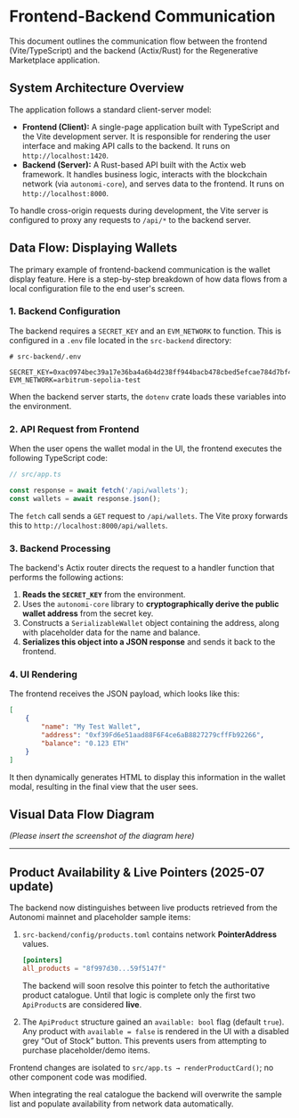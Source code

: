 # Frontend-Backend Communication

This document outlines the communication flow between the frontend (Vite/TypeScript) and the backend (Actix/Rust) for the Regenerative Marketplace application.

## System Architecture Overview

The application follows a standard client-server model:

-   **Frontend (Client):** A single-page application built with TypeScript and the Vite development server. It is responsible for rendering the user interface and making API calls to the backend. It runs on `http://localhost:1420`.
-   **Backend (Server):** A Rust-based API built with the Actix web framework. It handles business logic, interacts with the blockchain network (via `autonomi-core`), and serves data to the frontend. It runs on `http://localhost:8000`.

To handle cross-origin requests during development, the Vite server is configured to proxy any requests to `/api/*` to the backend server.

## Data Flow: Displaying Wallets

The primary example of frontend-backend communication is the wallet display feature. Here is a step-by-step breakdown of how data flows from a local configuration file to the end user's screen.

### 1. Backend Configuration

The backend requires a `SECRET_KEY` and an `EVM_NETWORK` to function. This is configured in a `.env` file located in the `src-backend` directory:

```
# src-backend/.env

SECRET_KEY=0xac0974bec39a17e36ba4a6b4d238ff944bacb478cbed5efcae784d7bf4f2ff80
EVM_NETWORK=arbitrum-sepolia-test
```

When the backend server starts, the `dotenv` crate loads these variables into the environment.

### 2. API Request from Frontend

When the user opens the wallet modal in the UI, the frontend executes the following TypeScript code:

```typescript
// src/app.ts

const response = await fetch('/api/wallets');
const wallets = await response.json();
```

The `fetch` call sends a `GET` request to `/api/wallets`. The Vite proxy forwards this to `http://localhost:8000/api/wallets`.

### 3. Backend Processing

The backend's Actix router directs the request to a handler function that performs the following actions:

1.  **Reads the `SECRET_KEY`** from the environment.
2.  Uses the `autonomi-core` library to **cryptographically derive the public wallet address** from the secret key.
3.  Constructs a `SerializableWallet` object containing the address, along with placeholder data for the name and balance.
4.  **Serializes this object into a JSON response** and sends it back to the frontend.

### 4. UI Rendering

The frontend receives the JSON payload, which looks like this:

```json
[
    {
        "name": "My Test Wallet",
        "address": "0xf39Fd6e51aad88F6F4ce6aB8827279cffFb92266",
        "balance": "0.123 ETH"
    }
]
```

It then dynamically generates HTML to display this information in the wallet modal, resulting in the final view that the user sees.

## Visual Data Flow Diagram

*(Please insert the screenshot of the diagram here)*

--- 

## Product Availability & Live Pointers (2025-07 update)

The backend now distinguishes between live products retrieved from the Autonomi mainnet and placeholder sample items:

1. `src-backend/config/products.toml` contains network **PointerAddress** values.
   ```toml
   [pointers]
   all_products = "8f997d30...59f5147f"
   ```
   The backend will soon resolve this pointer to fetch the authoritative product catalogue.  Until that logic is complete only the first two `ApiProduct`s are considered **live**.

2. The `ApiProduct` structure gained an `available: bool` flag (default `true`).  Any product with `available = false` is rendered in the UI with a disabled grey “Out of Stock” button.  This prevents users from attempting to purchase placeholder/demo items.

Frontend changes are isolated to `src/app.ts → renderProductCard()`; no other component code was modified.

When integrating the real catalogue the backend will overwrite the sample list and populate availability from network data automatically. 
